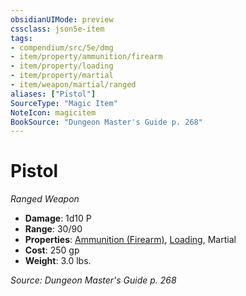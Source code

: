 ```yaml
---
obsidianUIMode: preview
cssclass: json5e-item
tags:
- compendium/src/5e/dmg
- item/property/ammunition/firearm
- item/property/loading
- item/property/martial
- item/weapon/martial/ranged
aliases: ["Pistol"]
SourceType: "Magic Item"
NoteIcon: magicitem
BookSource: "Dungeon Master's Guide p. 268"
---
```

# Pistol
*Ranged Weapon*  

- **Damage**: 1d10 P
- **Range**: 30/90
- **Properties**: [Ammunition (Firearm)](/2-Mechanics/CLI/rules/item-properties.md#Ammunition%20(Firearm)), [Loading](/2-Mechanics/CLI/rules/item-properties.md#Loading), Martial
- **Cost**: 250 gp
- **Weight**: 3.0 lbs.

*Source: Dungeon Master's Guide p. 268*